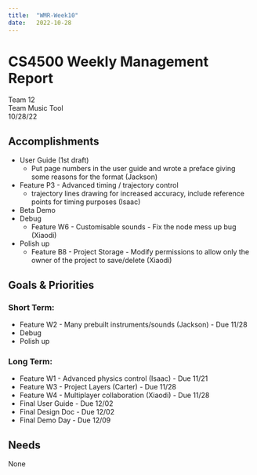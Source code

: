 ```yaml
---
title:  "WMR-Week10"
date:   2022-10-28
---
```

# CS4500 Weekly Management Report

Team 12 \
Team Music Tool \
10/28/22

## Accomplishments

- User Guide (1st draft)
  - Put page numbers in the user guide and wrote a preface giving some reasons for the format (Jackson)
- Feature P3 - Advanced timing / trajectory control 
  - trajectory lines drawing for increased accuracy, include reference points for timing purposes (Isaac)
- Beta Demo
- Debug
  - Feature W6 - Customisable sounds - Fix the node mess up bug (Xiaodi)
- Polish up
  - Feature B8 - Project Storage - Modify permissions to allow only the owner of the project to save/delete (Xiaodi)

## Goals & Priorities

### Short Term:
- Feature W2 - Many prebuilt instruments/sounds (Jackson) - Due 11/28
- Debug
- Polish up

### Long Term:
  - Feature W1 - Advanced physics control (Isaac) - Due 11/21
  - Feature W3 - Project Layers (Carter) - Due 11/28
  - Feature W4 - Multiplayer collaboration (Xiaodi) - Due 11/28
  - Final User Guide - Due 12/02
  - Final Design Doc - Due 12/02
  - Final Demo Day - Due 12/09

## Needs

None
